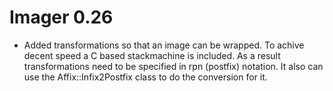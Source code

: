 # Imager 0.26

- Added transformations so that an image can be wrapped.  To achive decent speed a C based stackmachine is included. As a result  transformations need to be specified in rpn (postfix) notation. It  also can use the Affix::Infix2Postfix class to do the conversion for it.